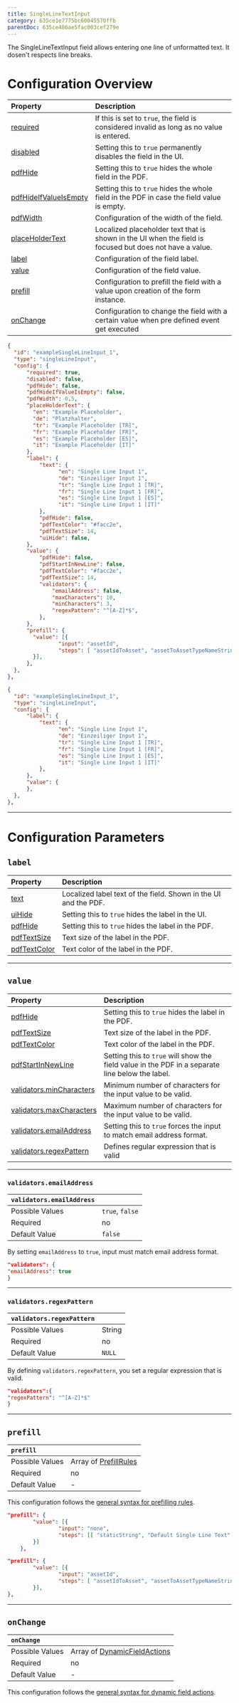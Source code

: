 ```yaml
---
title: SingleLineTextInput
category: 635ce1e7775bc60045570ffb
parentDoc: 635ce486ae5fac003cef279e
---
```


The SingleLineTextInput field allows entering one line of unformatted text. It dosen't respects line breaks.

# Configuration Overview

| Property                                                                     | Description                      |
| :--------------------------------------------------------------------------- | :--------------------------------|
| [required](./24-general-properties/#required)                                | If this is set to `true`, the field is considered invalid as long as no value is entered. |
| [disabled](./24-general-properties/#disabled)                                | Setting this to `true` permanently disables the field in the UI. |
| [pdfHide](./24-general-properties/#pdfhide)                                  | Setting this to `true` hides the whole field in the PDF. |
| [pdfHideIfValueIsEmpty](./24-general-properties/#pdfhideifvalueisempty)      | Setting this to `true` hides the whole field in the PDF in case the field value is empty. |
| [pdfWidth](./24-general-properties/#pdfwidth)                                | Configuration of the width of the field. |
| [placeHolderText](./24-general-properties/#placeholdertext)                  | Localized placeholder text that is shown in the UI when the field is focused but does not have a value. |
| [label](#label)                                                              | Configuration of the field label. |
| [value](#value)                                                              | Configuration of the field value. |
| [prefill](#prefill)                                                          | Configuration to prefill the field with a value upon creation of the form instance. |
| [onChange](#onchange)                                                        | Configuration to change the field with a certain value when pre defined event get executed | 

``` JSON (complete)
{
  "id": "exampleSingleLineInput_1",
  "type": "singleLineInput",
  "config": {
      "required": true,
      "disabled": false,
      "pdfHide": false,
      "pdfHideIfValueIsEmpty": false,
      "pdfWidth": 0.5,
      "placeHolderText": {
        "en": "Example Placeholder",
        "de": "Platzhalter",
        "tr": "Example Placeholder [TR]",
        "fr": "Example Placeholder [FR]",
        "es": "Example Placeholder [ES]",
        "it": "Example Placeholder [IT]"
      },
      "label": {
          "text": {
                "en": "Single Line Input 1",
                "de": "Einzeiliger Input 1",
                "tr": "Single Line Input 1 [TR]",
                "fr": "Single Line Input 1 [FR]",
                "es": "Single Line Input 1 [ES]",
                "it": "Single Line Input 1 [IT]"
          },
          "pdfHide": false,
          "pdfTextColor": "#facc2e",
          "pdfTextSize": 14,
          "uiHide": false,
      },
      "value": {
          "pdfHide": false,
          "pdfStartInNewLine": false,
          "pdfTextColor": "#facc2e",
          "pdfTextSize": 14,
          "validators": {
              "emailAddress": false,
              "maxCharacters": 10,
              "minCharacters": 3,
              "regexPattern": "^[A-Z]*$",
          },
      },
      "prefill": {
        "value": [{
                "input": "assetId",
                "steps": [ "assetIdToAsset", "assetToAssetTypeNameString"],
        }], 
      },
  },
},
```
``` JSON (minimal)
{
  "id": "exampleSingleLineInput_1",
  "type": "singleLineInput",
  "config": {
      "label": {
          "text": {
                "en": "Single Line Input 1",
                "de": "Einzeiliger Input 1",
                "tr": "Single Line Input 1 [TR]",
                "fr": "Single Line Input 1 [FR]",
                "es": "Single Line Input 1 [ES]",
                "it": "Single Line Input 1 [IT]"
          },
      },
      "value": {
      },
  },
},
```

---
# Configuration Parameters

## `label`

| Property                                                    | Description                       |
| :---------------------------------------------------------- | :-------------------------------- |
| [text](./24-general-properties/#text)                       | Localized label text of the field. Shown in the UI and the PDF. |
| [uiHide](./24-general-properties/#uihide)                   | Setting this to `true` hides the label in the UI. |
| [pdfHide](./24-general-properties/#pdfhide)                 | Setting this to `true` hides the label in the PDF. |
| [pdfTextSize](./24-general-properties/#pdftextsize)         | Text size of the label in the PDF. |
| [pdfTextColor](./24-general-properties/#pdftextcolor)       | Text color of the label in the PDF. |

---
## `value`

| Property                                                                        | Description                                                                                     |
| :------------------------------------------------------------------------------ | :---------------------------------------------------------------------------------------------- |
| [pdfHide](./24-general-properties/#pdfhide)                                     | Setting this to `true` hides the label in the PDF. |
| [pdfTextSize](./24-general-properties/#pdftextsize)                             | Text size of the label in the PDF. |
| [pdfTextColor](./24-general-properties/#pdftextcolor)                           | Text color of the label in the PDF. |
| [pdfStartInNewLine](./24-general-properties/#pdfstartinnewline)                 | Setting this to `true` will show the field value in the PDF in a separate line below the label. |
| [validators.minCharacters](./24-general-properties/#validatorsmincharacters)    | Minimum number of characters for the input value to be valid.                                   |
| [validators.maxCharacters](./24-general-properties/#validatorsmaxcharacters)    | Maximum number of characters for the input value to be valid.                                   |
| [validators.emailAddress](#validatorsemailaddress)                              | Setting this to `true` forces the input to match email address format.                                              |
| [validators.regexPattern](#validatorsregexpattern)                              | Defines regular expression that is valid                          |

---
### `validators.emailAddress`

| `validators.emailAddress`     |                 |
| :-------------- | :-------------- |
| Possible Values | `true`, `false`     |
| Required        | no              |
| Default Value   | `false`               |

By setting `emailAddress` to `true`, input must match email address format.

```JSON
"validators": {
"emailAddress": true
}
```

---
### `validators.regexPattern`

| `validators.regexPattern`     |                 |
| :-------------- | :-------------- |
| Possible Values | String     |
| Required        | no              |
| Default Value   | `NULL`              |

By defining `validators.regexPattern`, you set a regular expression that is valid. 
```JSON
"validators":{
"regexPattern": "^[A-Z]*$"
}
```

---
## `prefill`

| `prefill`                  |                                                                     |
| :------------------------- | :--------------                                                     |
| Possible Values            | Array of [PrefillRules](./25-prefill-rules)            |
| Required                   | no                                                                  |
| Default Value              | -                                                                   |

This configuration follows the [general syntax for prefilling rules](./25-prefill-rules).

``` JSON (static string)
"prefill": {
        "value": [{
                "input": "none",
                "steps": [[ "staticString", "Default Single Line Text" ]]
        }]
    },
```
``` JSON (asset type name)
"prefill": {
        "value": [{
                "input": "assetId",
                "steps": [ "assetIdToAsset", "assetToAssetTypeNameString"],
        }],
},
```

---
## `onChange`

| `onChange`                 |                                                                        |
| :------------------------- | :--------------                                                        |
| Possible Values            | Array of [DynamicFieldActions](./26-on-change-rules) |
| Required                   | no                                                                     |
| Default Value              | -                                                                      |


This configuration follows the [general syntax for dynamic field actions](./26-on-change-rules).